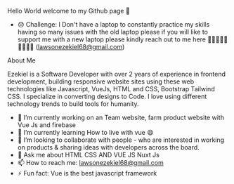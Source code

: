  Hello World  welcome to my Github page 👋 
 
 
 
 - 😞 Challenge: I Don't have a  laptop to constantly practice my skills  having so many issues with the old laptop  please if you will like to support me  with a new laptop please kindly reach out to me here 🙏🙏🙏🙏🙏🙏🙏🙏🙏 (lawsonezekiel68@gmail.com) 





About Me


Ezekiel is a  Software Developer with over 2 years of experience in frontend development, building responsive website sites using these web technologies like Javascript, VueJs, HTML and CSS, Bootstrap Tailwind CSS. I specialize in  converting designs to Code. I love using different technology trends to build tools for humanity.


- 🔭 I’m currently working on an Team website, farm product website with Vue Js and firebase 
- 🌱 I’m currently learning How to live with vue 😄
- 👯 I’m looking to collaborate  with people -  who are interested in working on products & sharing ideas with 
developers across the board.
- 💬 Ask me about HTML CSS AND VUE JS Nuxt Js
- 📫 How to reach me: lawsonezekiel68@gmail.com
- ⚡ Fun fact: Vue is the best javascript framework
